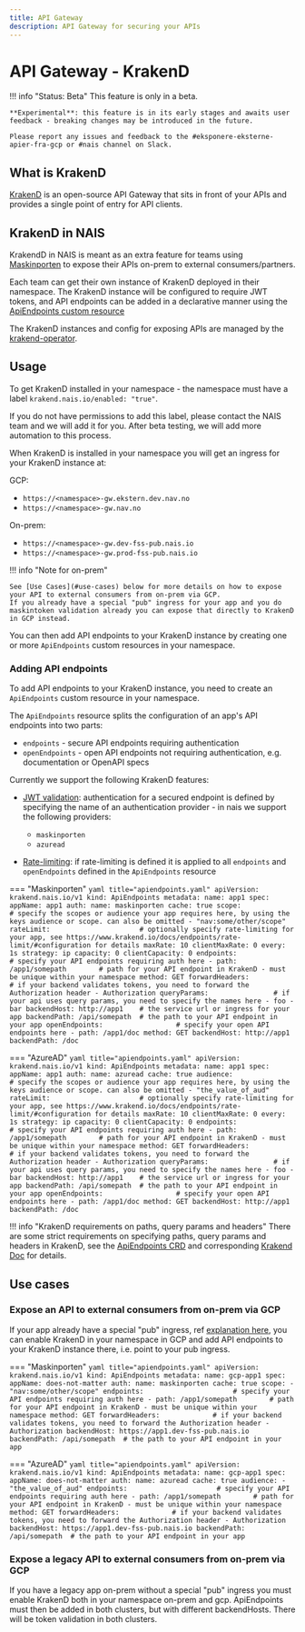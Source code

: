 ```yaml
---
title: API Gateway
description: API Gateway for securing your APIs
---
```


# API Gateway - KrakenD

!!! info "Status: Beta"
    This feature is only in a beta.

    **Experimental**: this feature is in its early stages and awaits user feedback - breaking changes may be introduced in the future.

    Please report any issues and feedback to the #eksponere-eksterne-apier-fra-gcp or #nais channel on Slack.

## What is KrakenD

[KrakenD](https://www.krakend.io/) is an open-source API Gateway that sits in front of your APIs and provides a single point of entry for API clients.

## KrakenD in NAIS

KrakendD in NAIS is meant as an extra feature for teams using [Maskinporten](../auth/maskinporten/README.md) to expose their APIs on-prem to external consumers/partners.

Each team can get their own instance of KrakenD deployed in their namespace. The KrakenD instance will be configured to require JWT tokens, and API endpoints can be added
in a declarative manner using the [ApiEndpoints custom resource](https://github.com/nais/krakend/blob/main/config/samples/apiendpoints_max.yaml)

The KrakenD instances and config for exposing APIs are managed by the [krakend-operator](https://github.com/nais/krakend).

## Usage

To get KrakenD installed in your namespace - the namespace must have a label `krakend.nais.io/enabled: "true"`.

If you do not have permissions to add this label, please contact the NAIS team and we will add it for you.
After beta testing, we will add more automation to this process.

When KrakenD is installed in your namespace you will get an ingress for your KrakenD instance at:

GCP:

* `https://<namespace>-gw.ekstern.dev.nav.no`
* `https://<namespace>-gw.nav.no`

On-prem:

* `https://<namespace>-gw.dev-fss-pub.nais.io`
* `https://<namespace>-gw.prod-fss-pub.nais.io`

!!! info "Note for on-prem"

    See [Use Cases](#use-cases) below for more details on how to expose your API to external consumers from on-prem via GCP.
    If you already have a special "pub" ingress for your app and you do maskintoken validation already you can expose that directly to KrakenD in GCP instead.

You can then add API endpoints to your KrakenD instance by creating one or more `ApiEndpoints` custom resources in your namespace.

### Adding API endpoints

To add API endpoints to your KrakenD instance, you need to create an `ApiEndpoints` custom resource in your namespace.

The `ApiEndpoints` resource splits the configuration of an app's API endpoints into two parts:

* `endpoints` - secure API endpoints requiring authentication
* `openEndpoints` - open API endpoints not requiring authentication, e.g. documentation or OpenAPI specs

Currently we support the following KrakenD features:

* [JWT validation](https://www.krakend.io/docs/authorization/jwt-validation/): authentication for a secured endpoint is defined by specifying the name of an authentication provider - in nais we support the following providers:
    * `maskinporten`
    * `azuread`

* [Rate-limiting](https://www.krakend.io/docs/endpoints/rate-limit/): if rate-limiting is defined it is applied to all `endpoints` and `openEndpoints` defined in the `ApiEndpoints` resource


=== "Maskinporten"
    ```yaml title="apiendpoints.yaml"
    apiVersion: krakend.nais.io/v1
    kind: ApiEndpoints
    metadata:
      name: app1
    spec:
      appName: app1
      auth:
        name: maskinporten
        cache: true
        scope:                        # specify the scopes or audience your app requires here, by using the keys audience or scope. can also be omitted
          - "nav:some/other/scope"
      rateLimit:                      # optionally specify rate-limiting for your app, see https://www.krakend.io/docs/endpoints/rate-limit/#configuration for details
        maxRate: 10
        clientMaxRate: 0
        every: 1s
        strategy: ip
        capacity: 0
        clientCapacity: 0
      endpoints:                      # specify your API endpoints requiring auth here
        - path: /app1/somepath        # path for your API endpoint in KrakenD - must be unique within your namespace
          method: GET
          forwardHeaders:             # if your backend validates tokens, you need to forward the Authorization header
            - Authorization
          queryParams:                # if your api uses query params, you need to specify the names here
            - foo
            - bar
          backendHost: http://app1    # the service url or ingress for your app
          backendPath: /api/somepath  # the path to your API endpoint in your app
      openEndpoints:                  # specify your open API endpoints here
        - path: /app1/doc
          method: GET
          backendHost: http://app1
          backendPath: /doc
    ```

=== "AzureAD"
    ```yaml title="apiendpoints.yaml"
    apiVersion: krakend.nais.io/v1
    kind: ApiEndpoints
    metadata:
      name: app1
    spec:
      appName: app1
      auth:
        name: azuread
        cache: true
        audience:                        # specify the scopes or audience your app requires here, by using the keys audience or scope. can also be omitted
          - "the_value_of_aud"
      rateLimit:                      # optionally specify rate-limiting for your app, see https://www.krakend.io/docs/endpoints/rate-limit/#configuration for details
        maxRate: 10
        clientMaxRate: 0
        every: 1s
        strategy: ip
        capacity: 0
        clientCapacity: 0
      endpoints:                      # specify your API endpoints requiring auth here
        - path: /app1/somepath        # path for your API endpoint in KrakenD - must be unique within your namespace
          method: GET
          forwardHeaders:             # if your backend validates tokens, you need to forward the Authorization header
            - Authorization
          queryParams:                # if your api uses query params, you need to specify the names here
            - foo
            - bar
          backendHost: http://app1    # the service url or ingress for your app
          backendPath: /api/somepath  # the path to your API endpoint in your app
      openEndpoints:                  # specify your open API endpoints here
        - path: /app1/doc
          method: GET
          backendHost: http://app1
          backendPath: /doc
    ```

!!! info "KrakenD requirements on paths, query params and headers"
    There are some strict requirements on specifying paths, query params and headers in KrakenD, see the [ApiEndpoints CRD](https://github.com/nais/krakend/blob/main/config/crd/bases/krakend.nais.io_apiendpoints.yaml) and corresponding [Krakend Doc](https://www.krakend.io/docs/endpoints/) for details.


## Use cases

### Expose an API to external consumers from on-prem via GCP

If your app already have a special "pub" ingress, ref [explanation here](https://doc.nais.io/clusters/migrating-to-gcp/#how-do-i-reach-an-application-found-on-premises-from-my-application-in-gcp),
you can enable KrakenD in your namespace in GCP and add API endpoints to your KrakenD instance there, i.e. point to your pub ingress.

=== "Maskinporten"
    ```yaml title="apiendpoints.yaml"
      apiVersion: krakend.nais.io/v1
      kind: ApiEndpoints
      metadata:
        name: gcp-app1
      spec:
        appName: does-not-matter
        auth:
          name: maskinporten
          cache: true
          scope:
            - "nav:some/other/scope"
        endpoints:                      # specify your API endpoints requiring auth here
          - path: /app1/somepath        # path for your API endpoint in KrakenD - must be unique within your namespace
            method: GET
            forwardHeaders:             # if your backend validates tokens, you need to forward the Authorization header
              - Authorization
            backendHost: https://app1.dev-fss-pub.nais.io
            backendPath: /api/somepath  # the path to your API endpoint in your app
    ```

=== "AzureAD"
    ```yaml title="apiendpoints.yaml"
      apiVersion: krakend.nais.io/v1
      kind: ApiEndpoints
      metadata:
        name: gcp-app1
      spec:
        appName: does-not-matter
        auth:
          name: azuread
          cache: true
          audience:
            - "the_value_of_aud"
        endpoints:                      # specify your API endpoints requiring auth here
          - path: /app1/somepath        # path for your API endpoint in KrakenD - must be unique within your namespace
            method: GET
            forwardHeaders:             # if your backend validates tokens, you need to forward the Authorization header
              - Authorization
            backendHost: https://app1.dev-fss-pub.nais.io
            backendPath: /api/somepath  # the path to your API endpoint in your app
    ```
### Expose a legacy API to external consumers from on-prem via GCP

If you have a legacy app on-prem without a special "pub" ingress you must enable KrakenD both in your namespace on-prem and gcp.
ApiEndpoints must then be added in both clusters, but with different backendHosts. There will be token validation in both clusters.


